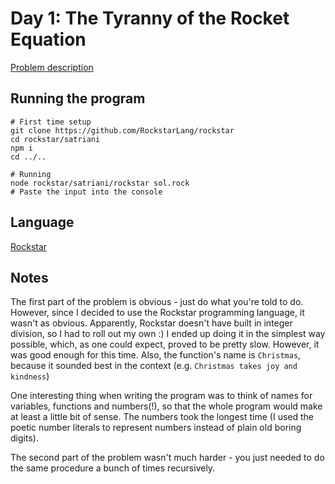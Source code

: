 # Day 1: The Tyranny of the Rocket Equation

[Problem description](https://adventofcode.com/2019/day/1)

## Running the program
```
# First time setup
git clone https://github.com/RockstarLang/rockstar
cd rockstar/satriani
npm i
cd ../..

# Running
node rockstar/satriani/rockstar sol.rock
# Paste the input into the console
```

## Language
[Rockstar](https://github.com/RockstarLang/rockstar)

## Notes
The first part of the problem is obvious - just do what you're told to do. However, since I
decided to use the Rockstar programming language, it wasn't as obvious. Apparently, Rockstar
doesn't have built in integer division, so I had to roll out my own :) I ended up doing it
in the simplest way possible, which, as one could expect, proved to be pretty slow. However,
it was good enough for this time. Also, the function's name is `Christmas`, because it sounded
best in the context (e.g. `Christmas takes joy and kindness`)

One interesting thing when writing the program was to think of names for variables, functions
and numbers(!), so that the whole program would make at least a little bit of sense. The numbers
took the longest time (I used the poetic number literals to represent numbers instead of plain
old boring digits).

The second part of the problem wasn't much harder - you just needed to do the same procedure
a bunch of times recursively.